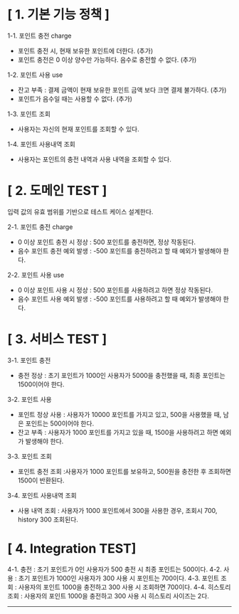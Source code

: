 # [ 1. 기본 기능 정책 ]

1-1. 포인트 충전 charge
- 포인트 충전 시, 현재 보유한 포인트에 더한다. (추가)
- 포인트 충전은 0 이상 양수만 가능하다. 음수로 충전할 수 없다. (추가)

1-2. 포인트 사용 use
- 잔고 부족 : 결제 금액이 현재 보유한 포인트 금액 보다 크면 결제 불가하다. (추가)
- 포인트가 음수일 때는 사용할 수 없다. (추가)

1-3. 포인트 조회 
- 사용자는 자신의 현재 포인트를 조회할 수 있다.

1-4. 포인트 사용내역 조회
- 사용자는 포인트의 충전 내역과 사용 내역을 조회할 수 있다. 


# [ 2. 도메인 TEST ] 
입력 값의 유효 범위를 기반으로 테스트 케이스 설계한다.

2-1. 포인트 충전 charge
- 0 이상 포인트 충전 시 정상 : 500 포인트를 충전하면, 정상 작동된다. 
- 음수 포인트 충전 예외 발생 :  -500 포인트를 충전하려고 할 때 예외가 발생해야 한다.

2-2. 포인트 사용 use 
- 0 이상 포인트 사용 시 정상 : 500 포인트를 사용하려고 하면 정상 작동된다. 
- 음수 포인트 사용 예외 발생 :  -500 포인트를 사용하려고 할 때 예외가 발생해야 한다.


# [ 3. 서비스 TEST ]
3-1. 포인트 충전
- 충전 정상 : 초기 포인트가 1000인 사용자가 5000을 충전했을 때, 최종 포인트는 1500이어야 한다.

3-2. 포인트 사용
- 포인트 정상 사용 : 사용자가 10000 포인트를 가지고 있고, 500을 사용했을 때, 남은 포인트는 500이어야 한다.
- 잔고 부족 : 사용자가 1000 포인트를 가지고 있을 때, 1500을 사용하려고 하면 예외가 발생해야 한다.

3-3. 포인트 조회
- 포인트 충전 조회 :사용자가 1000 포인트를 보유하고, 500원을 충전한 후 조회하면 1500이 반환된다.

3-4. 포인트 사용내역 조회
- 사용 내역 조회 : 사용자가 1000 포인트에서 300을 사용한 경우, 조회시 700, history 300 조회된다. 


# [ 4. Integration TEST]
4-1. 충전 : 초기 포인트가 0인 사용자가 500 충전 시 최종 포인트는 500이다.
4-2. 사용 : 초기 포인트가 1000인 사용자가 300 사용 시 포인트는 700이다.
4-3. 포인트 조회 : 사용자의 포인트 1000을 충전하고 300 사용 시 조회하면 700이다.
4-4. 히스토리 조회 : 사용자의 포인트 1000을 충전하고 300 사용 시 히스토리 사이즈는 2다.

------------------------------------------------------------------------------------------------------------